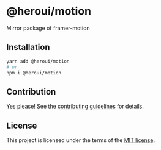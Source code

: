 # @heroui/motion

Mirror package of framer-motion

## Installation

```sh
yarn add @heroui/motion
# or
npm i @heroui/motion
```

## Contribution

Yes please! See the
[contributing guidelines](https://github.com/heroui-inc/heroui/blob/master/CONTRIBUTING.md)
for details.

## License

This project is licensed under the terms of the
[MIT license](https://github.com/heroui-inc/heroui/blob/master/LICENSE).
